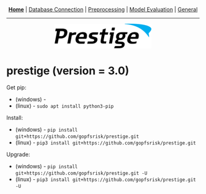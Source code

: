 <p align="center">
	<b><a href="README.md">Home</a></b> | <a href="doc/db_connection.md">Database Connection</a> | <a href="doc/preprocessing.md">Preprocessing</a> | <a href="doc/model_eval.md">Model Evaluation</a> | <a href="doc/general.md">General</a>
</p>

---

<p align="center"><img src="img/prestige_logo.png" alt="Prestige logo" width=50% height=50% /></p>

#

<h1>prestige (version = 3.0)</h1>

Get pip:
- (windows) - 
- (linux) - ```sudo apt install python3-pip```

Install:
- (windows) - ```pip install git+https://github.com/gopfsrisk/prestige.git```
- (linux) - ```pip3 install git+https://github.com/gopfsrisk/prestige.git```

Upgrade:
- (windows) - ```pip install git+https://github.com/gopfsrisk/prestige.git -U```
- (linux) - ```pip3 install git+https://github.com/gopfsrisk/prestige.git -U```
